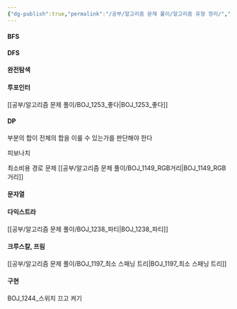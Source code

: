 ```yaml
---
{"dg-publish":true,"permalink":"/공부/알고리즘 문제 풀이/알고리즘 유형 정리/","dgPassFrontmatter":true}
---
```


#### BFS



#### DFS



#### 완전탐색



#### 투포인터

[[공부/알고리즘 문제 풀이/BOJ_1253_좋다\|BOJ_1253_좋다]]



#### DP

부분의 합이 전체의 합을 이룰 수 있는가를 판단해야 한다

피보나치

최소비용 경로 문제
[[공부/알고리즘 문제 풀이/BOJ_1149_RGB거리\|BOJ_1149_RGB거리]]


#### 문자열


#### 다익스트라


[[공부/알고리즘 문제 풀이/BOJ_1238_파티\|BOJ_1238_파티]]


#### 크루스칼, 프림
[[공부/알고리즘 문제 풀이/BOJ_1197_최소 스패닝 트리\|BOJ_1197_최소 스패닝 트리]]


#### 구현

BOJ_1244_스위치 끄고 켜기
